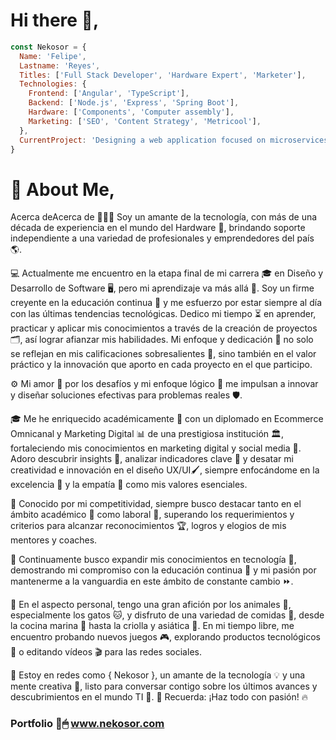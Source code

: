 # Hi there 👋, 
```javascript
const Nekosor = {
  Name: 'Felipe',
  Lastname: 'Reyes',
  Titles: ['Full Stack Developer', 'Hardware Expert', 'Marketer'],
  Technologies: {
    Frontend: ['Angular', 'TypeScript'],
    Backend: ['Node.js', 'Express', 'Spring Boot'],
    Hardware: ['Components', 'Computer assembly'],
    Marketing: ['SEO', 'Content Strategy', 'Metricool'],
  },
  CurrentProject: 'Designing a web application focused on microservices'
}
```

# 🚀 About Me,
Acerca deAcerca de
🚀👨‍💻 Soy un amante de la tecnología, con más de una década de experiencia en el mundo del Hardware 🔧, brindando soporte independiente a una variedad de profesionales y emprendedores del país 🌎.

💻 Actualmente me encuentro en la etapa final de mi carrera 🎓 en Diseño y Desarrollo de Software 🖥️, pero mi aprendizaje va más allá 🌌. Soy un firme creyente en la educación continua 📖 y me esfuerzo por estar siempre al día con las últimas tendencias tecnológicas. Dedico mi tiempo ⏳ en aprender, practicar y aplicar mis conocimientos a través de la creación de proyectos 🗂, así lograr afianzar mis habilidades. Mi enfoque y dedicación 🎯 no solo se reflejan en mis calificaciones sobresalientes 💯, sino también en el valor práctico y la innovación que aporto en cada proyecto en el que participo.

⚙️ Mi amor 💖 por los desafíos y mi enfoque lógico 🧮 me impulsan a innovar y diseñar soluciones efectivas para problemas reales 🛡.

🎓 Me he enriquecido académicamente 🥇 con un diplomado en Ecommerce Omnicanal y Marketing Digital 📊 de una prestigiosa institución 🏛️, fortaleciendo mis conocimientos en marketing digital y social media 📲. Adoro descubrir insights 🧩, analizar indicadores clave 🔑 y desatar mi creatividad e innovación en el diseño UX/UI🖌️, siempre enfocándome en la excelencia 💎 y la empatía 💬 como mis valores esenciales.

🏅 Conocido por mi competitividad, siempre busco destacar tanto en el ámbito académico 📜 como laboral 👔, superando los requerimientos y criterios para alcanzar reconocimientos 🏆, logros y elogios de mis mentores y coaches.

📘 Continuamente busco expandir mis conocimientos en tecnología 📡, demostrando mi compromiso con la educación continua 🔄 y mi pasión por mantenerme a la vanguardia en este ámbito de constante cambio ⏩.

💬 En el aspecto personal, tengo una gran afición por los animales 🐾, especialmente los gatos 🐱, y disfruto de una variedad de comidas 🍴, desde la cocina marina 🍤 hasta la criolla y asiática 🍣. En mi tiempo libre, me encuentro probando nuevos juegos 🎮, explorando productos tecnológicos 📱 o editando vídeos 🎬 para las redes sociales.

🔗 Estoy en redes como { Nekosor }, un amante de la tecnología 💡 y una mente creativa 🎨, listo para conversar contigo sobre los últimos avances y descubrimientos en el mundo TI 📡.
🌟 Recuerda: ¡Haz todo con pasión! 🔥

### Portfolio 📂🖱 www.nekosor.com
